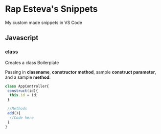 # Rap Esteva's Snippets
My custom made snippets in VS Code

## Javascript

### **class**
Creates a class Boilerplate

Passing in **classname**, **constructor method**, sample **construct parameter**, and a sample **method**.
```Javascript
class AppController{
 construct(id){
  this.id = id;
 }

 //Methods
 add(){
  //Code here
 }
}
```